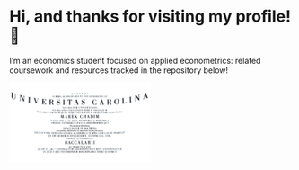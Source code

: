 # Hi, and thanks for visiting my profile! 👋 

I’m an economics student focused on applied econometrics: related coursework and resources tracked in the repository below!



<img src="Bc.jpg" width="50%" />



 

 






